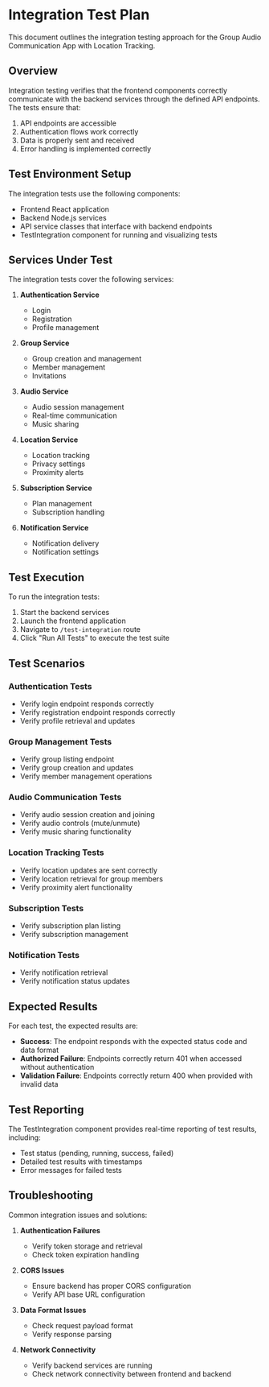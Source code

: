 # Integration Test Plan

This document outlines the integration testing approach for the Group Audio Communication App with Location Tracking.

## Overview

Integration testing verifies that the frontend components correctly communicate with the backend services through the defined API endpoints. The tests ensure that:

1. API endpoints are accessible
2. Authentication flows work correctly
3. Data is properly sent and received
4. Error handling is implemented correctly

## Test Environment Setup

The integration tests use the following components:

- Frontend React application
- Backend Node.js services
- API service classes that interface with backend endpoints
- TestIntegration component for running and visualizing tests

## Services Under Test

The integration tests cover the following services:

1. **Authentication Service**
   - Login
   - Registration
   - Profile management

2. **Group Service**
   - Group creation and management
   - Member management
   - Invitations

3. **Audio Service**
   - Audio session management
   - Real-time communication
   - Music sharing

4. **Location Service**
   - Location tracking
   - Privacy settings
   - Proximity alerts

5. **Subscription Service**
   - Plan management
   - Subscription handling

6. **Notification Service**
   - Notification delivery
   - Notification settings

## Test Execution

To run the integration tests:

1. Start the backend services
2. Launch the frontend application
3. Navigate to `/test-integration` route
4. Click "Run All Tests" to execute the test suite

## Test Scenarios

### Authentication Tests
- Verify login endpoint responds correctly
- Verify registration endpoint responds correctly
- Verify profile retrieval and updates

### Group Management Tests
- Verify group listing endpoint
- Verify group creation and updates
- Verify member management operations

### Audio Communication Tests
- Verify audio session creation and joining
- Verify audio controls (mute/unmute)
- Verify music sharing functionality

### Location Tracking Tests
- Verify location updates are sent correctly
- Verify location retrieval for group members
- Verify proximity alert functionality

### Subscription Tests
- Verify subscription plan listing
- Verify subscription management

### Notification Tests
- Verify notification retrieval
- Verify notification status updates

## Expected Results

For each test, the expected results are:

- **Success**: The endpoint responds with the expected status code and data format
- **Authorized Failure**: Endpoints correctly return 401 when accessed without authentication
- **Validation Failure**: Endpoints correctly return 400 when provided with invalid data

## Test Reporting

The TestIntegration component provides real-time reporting of test results, including:

- Test status (pending, running, success, failed)
- Detailed test results with timestamps
- Error messages for failed tests

## Troubleshooting

Common integration issues and solutions:

1. **Authentication Failures**
   - Verify token storage and retrieval
   - Check token expiration handling

2. **CORS Issues**
   - Ensure backend has proper CORS configuration
   - Verify API base URL configuration

3. **Data Format Issues**
   - Check request payload format
   - Verify response parsing

4. **Network Connectivity**
   - Verify backend services are running
   - Check network connectivity between frontend and backend
